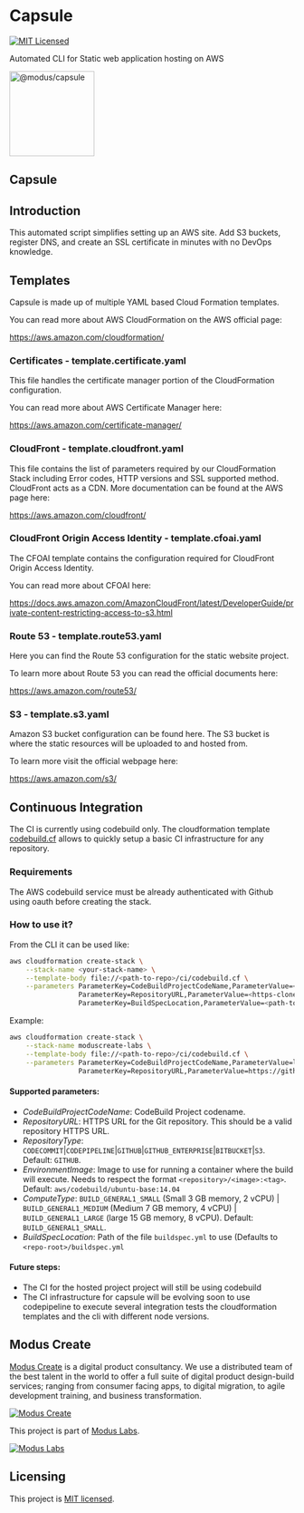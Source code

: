 # Capsule

[![MIT Licensed](https://img.shields.io/badge/license-MIT-blue.svg?style=flat-square)](https://github.com/ModusCreateOrg/capsule/blob/OAS-15_documentation/LICENSE)

Automated CLI for Static web application hosting on AWS

<p align="left">
    <img src="https://res.cloudinary.com/modus-labs/image/upload/f_auto,q_70,w_200/labs/logo-capsule.svg"
    width="150"
    alt="@modus/capsule">
    <h2>Capsule</h2>
</p>

## Introduction

This automated script simplifies setting up an AWS site. Add S3 buckets,
register DNS, and create an SSL certificate in minutes with no DevOps knowledge.


## Templates

Capsule is made up of multiple YAML based Cloud Formation templates.

You can read more about AWS CloudFormation on the AWS official page:

https://aws.amazon.com/cloudformation/

### Certificates - template.certificate.yaml

This file handles the certificate manager portion
of the CloudFormation configuration.

You can read more about AWS Certificate Manager here:

https://aws.amazon.com/certificate-manager/


### CloudFront - template.cloudfront.yaml

This file contains the list of parameters required by our
CloudFormation Stack including Error codes, HTTP versions and SSL supported method.
CloudFront acts as a CDN. More documentation can be found at the AWS page here:

https://aws.amazon.com/cloudfront/

### CloudFront Origin Access Identity - template.cfoai.yaml

The CFOAI template contains the configuration required
for CloudFront Origin Access Identity.

You can read more about CFOAI here:

https://docs.aws.amazon.com/AmazonCloudFront/latest/DeveloperGuide/private-content-restricting-access-to-s3.html


### Route 53 -  template.route53.yaml

Here you can find the Route 53 configuration for the static website
project.

To learn more about Route 53 you can read the official documents here:

https://aws.amazon.com/route53/


### S3 - template.s3.yaml

Amazon S3 bucket configuration can be found here.
The S3 bucket is where the static resources will be uploaded to and hosted
from.

To learn more visit the official webpage here:

https://aws.amazon.com/s3/

## Continuous Integration

The CI is currently using codebuild only. The cloudformation template [codebuild.cf](ci/codebuild.cf) allows to quickly setup a basic CI infrastructure for any repository.

### Requirements

The AWS codebuild service must be already authenticated with Github using oauth before creating the stack.

### How to use it?

From the CLI it can be used like:

```sh
aws cloudformation create-stack \
    --stack-name <your-stack-name> \
    --template-body file://<path-to-repo>/ci/codebuild.cf \
    --parameters ParameterKey=CodeBuildProjectCodeName,ParameterValue=<project-name> \
                 ParameterKey=RepositoryURL,ParameterValue=<https-clone-url> \
                 ParameterKey=BuildSpecLocation,ParameterValue=<path-to-buildspec>
```

Example:

```sh
aws cloudformation create-stack \
    --stack-name moduscreate-labs \
    --template-body file://<path-to-repo>/ci/codebuild.cf \
    --parameters ParameterKey=CodeBuildProjectCodeName,ParameterValue=labs \
                 ParameterKey=RepositoryURL,ParameterValue=https://github.com/ModusCreateOrg/labs.git
```

#### Supported parameters:

- *CodeBuildProjectCodeName*: CodeBuild Project codename.
- *RepositoryURL*: HTTPS URL for the Git repository. This should be a valid repository HTTPS URL.
- *RepositoryType*: `CODECOMMIT`|`CODEPIPELINE`|`GITHUB`|`GITHUB_ENTERPRISE`|`BITBUCKET`|`S3`. Default: `GITHUB`.
- *EnvironmentImage*: Image to use for running a container where the build will execute. Needs to respect the format `<repository>/<image>:<tag>`. Default: `aws/codebuild/ubuntu-base:14.04`
- *ComputeType*: `BUILD_GENERAL1_SMALL` (Small 3 GB memory, 2 vCPU) | `BUILD_GENERAL1_MEDIUM` (Medium 7 GB memory, 4 vCPU) | `BUILD_GENERAL1_LARGE` (large 15 GB memory, 8 vCPU). Default: `BUILD_GENERAL1_SMALL`.
- *BuildSpecLocation*: Path of the file `buildspec.yml` to use (Defaults to `<repo-root>/buildspec.yml`

#### Future steps:

- The CI for the hosted project project will still be using codebuild
- The CI infrastructure for capsule will be evolving soon to use codepipeline to execute several integration tests the cloudformation templates and the cli with different node versions.

## Modus Create

[Modus Create](https://moduscreate.com) is a digital product consultancy. We use a distributed team of the best talent in the world to offer a full suite of digital product design-build services; ranging from consumer facing apps, to digital migration, to agile development training, and business transformation.

[![Modus Create](https://res.cloudinary.com/modus-labs/image/upload/h_80/v1533109874/modus/logo-long-black.png)](https://moduscreate.com)

This project is part of [Modus Labs](https://labs.moduscreate.com).

[![Modus Labs](https://res.cloudinary.com/modus-labs/image/upload/h_80/v1531492623/labs/logo-black.png)](https://labs.moduscreate.com)

## Licensing

This project is [MIT licensed](./LICENSE).
